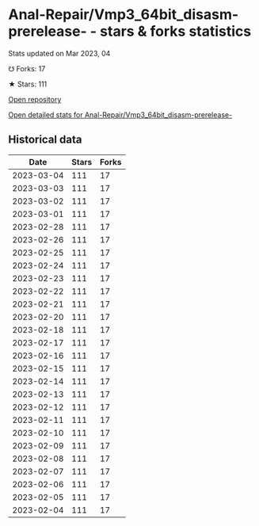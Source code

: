 # Anal-Repair/Vmp3_64bit_disasm-prerelease- - stars & forks statistics

Stats updated on Mar 2023, 04

☋ Forks: 17

★ Stars: 111

[Open repository](https://github.com/Anal-Repair/Vmp3_64bit_disasm-prerelease-)

[Open detailed stats for Anal-Repair/Vmp3_64bit_disasm-prerelease-](https://reviewgithub.com/rep/Anal-Repair/Vmp3_64bit_disasm-prerelease-)

## Historical data
| Date | Stars | Forks |
|------|-------|-------|
| 2023-03-04 | 111 | 17 | 
| 2023-03-03 | 111 | 17 | 
| 2023-03-02 | 111 | 17 | 
| 2023-03-01 | 111 | 17 | 
| 2023-02-28 | 111 | 17 | 
| 2023-02-26 | 111 | 17 | 
| 2023-02-25 | 111 | 17 | 
| 2023-02-24 | 111 | 17 | 
| 2023-02-23 | 111 | 17 | 
| 2023-02-22 | 111 | 17 | 
| 2023-02-21 | 111 | 17 | 
| 2023-02-20 | 111 | 17 | 
| 2023-02-18 | 111 | 17 | 
| 2023-02-17 | 111 | 17 | 
| 2023-02-16 | 111 | 17 | 
| 2023-02-15 | 111 | 17 | 
| 2023-02-14 | 111 | 17 | 
| 2023-02-13 | 111 | 17 | 
| 2023-02-12 | 111 | 17 | 
| 2023-02-11 | 111 | 17 | 
| 2023-02-10 | 111 | 17 | 
| 2023-02-09 | 111 | 17 | 
| 2023-02-08 | 111 | 17 | 
| 2023-02-07 | 111 | 17 | 
| 2023-02-06 | 111 | 17 | 
| 2023-02-05 | 111 | 17 | 
| 2023-02-04 | 111 | 17 | 


